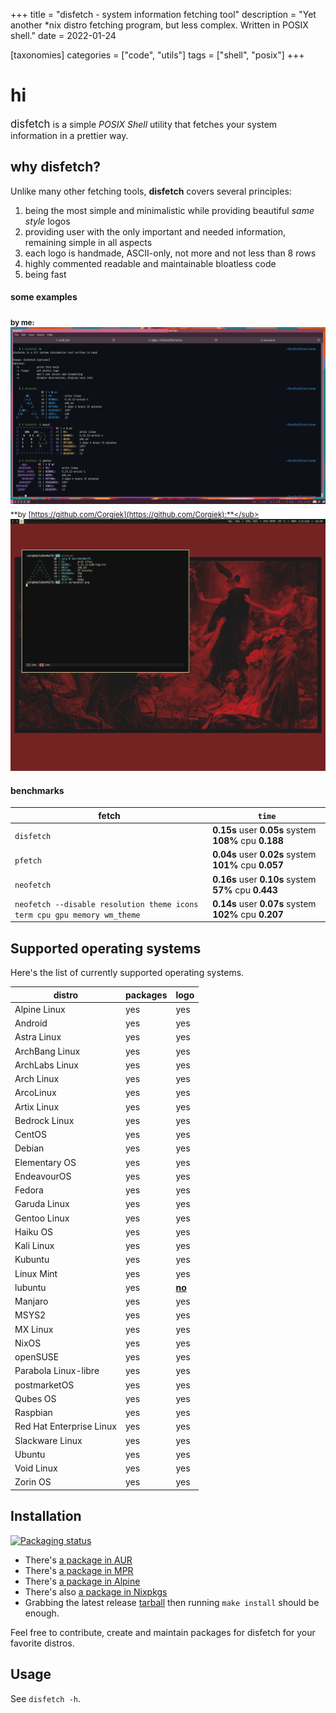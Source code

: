 +++
title = "disfetch - system information fetching tool"
description = "Yet another *nix distro fetching program, but less complex. Written in POSIX shell."
date = 2022-01-24

[taxonomies]
categories = ["code", "utils"]
tags = ["shell", "posix"]
+++

# hi
<span style="font-size:larger;">disfetch</span> is a simple *POSIX Shell* utility that fetches your system information in a prettier way.

## why disfetch?
Unlike many other fetching tools, **disfetch** covers several principles:
1. being the most simple and minimalistic while providing beautiful *same style* logos
2. providing user with the only important and needed information, remaining simple in all aspects
3. each logo is handmade, ASCII-only, not more and not less than 8 rows
4. highly commented readable and maintainable bloatless code
5. being fast

#### some examples
<sub>**by me:**</sub>
<img src="example1.png">
<sub>**by [https://github.com/Corgiek](https://github.com/Corgiek):**</sub>
<img src="example2.png">

#### benchmarks
| fetch                                                                    | `time`                                                 |
|--------------------------------------------------------------------------|--------------------------------------------------------|
| `disfetch`                                                               | **0.15s** user **0.05s** system **108%** cpu **0.188** |
| `pfetch`                                                                 | **0.04s** user **0.02s** system **101%** cpu **0.057** |
| `neofetch`                                                               | **0.16s** user **0.10s** system **57%** cpu **0.443**  |
| `neofetch --disable resolution theme icons term cpu gpu memory wm_theme` | **0.14s** user **0.07s** system **102%** cpu **0.207** |

## Supported operating systems
Here's the list of currently supported operating systems.

| distro                   | packages | logo              |
|--------------------------|----------|-------------------|
| Alpine Linux             | yes      | yes               |
| Android                  | yes      | yes               |
| Astra Linux              | yes      | yes               |
| ArchBang Linux           | yes      | yes               |
| ArchLabs Linux           | yes      | yes               |
| Arch Linux               | yes      | yes               |
| ArcoLinux                | yes      | yes               |
| Artix Linux              | yes      | yes               |
| Bedrock Linux            | yes      | yes               |
| CentOS                   | yes      | yes               |
| Debian                   | yes      | yes               |
| Elementary OS            | yes      | yes               |
| EndeavourOS              | yes      | yes               |
| Fedora                   | yes      | yes               |
| Garuda Linux             | yes      | yes               |
| Gentoo Linux             | yes      | yes               |
| Haiku OS                 | yes      | yes               |
| Kali Linux               | yes      | yes               |
| Kubuntu                  | yes      | yes               |
| Linux Mint               | yes      | yes               |
| lubuntu                  | yes      | <ins>**no**</ins> |
| Manjaro                  | yes      | yes               |
| MSYS2                    | yes      | yes               |
| MX Linux                 | yes      | yes               |
| NixOS                    | yes      | yes               |
| openSUSE                 | yes      | yes               |
| Parabola Linux-libre     | yes      | yes               |
| postmarketOS             | yes      | yes               |
| Qubes OS                 | yes      | yes               |
| Raspbian                 | yes      | yes               |
| Red Hat Enterprise Linux | yes      | yes               |
| Slackware Linux          | yes      | yes               |
| Ubuntu                   | yes      | yes               |
| Void Linux               | yes      | yes               |
| Zorin OS                 | yes      | yes               |

## Installation
<a href="https://repology.org/project/disfetch/versions">
    <img src="https://repology.org/badge/vertical-allrepos/disfetch.svg" alt="Packaging status">
</a>

+ There's [a package in AUR](https://aur.archlinux.org/packages/disfetch/)
+ There's [a package in MPR](https://mpr.hunterwittenborn.com/packages/disfetch/)
+ There's [a package in Alpine](https://pkgs.alpinelinux.org/packages?name=disfetch)
+ There's also [a package in Nixpkgs](https://search.nixos.org/packages?from=0&size=50&sort=relevance&query=disfetch)
+ Grabbing the latest release [tarball](https://github.com/q60/disfetch/releases) then running `make install`
  should be enough.

Feel free to contribute, create and maintain packages for disfetch for
your favorite distros.

## Usage
See `disfetch -h`.
